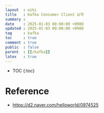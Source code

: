```yaml
---
layout  : wiki
title   : Kafka Consumer Client 요약
summary :
date    : 2025-01-03 00:00:00 +0900
updated : 2025-01-03 00:00:00 +0900
tag     : kafka
toc     : true
comment : true
public  : false
parent  : [[/kafka]]
latex   : true
---
```

* TOC
{:toc}

# Reference

- https://d2.naver.com/helloworld/0974525